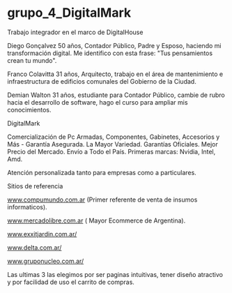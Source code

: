 # grupo_4_DigitalMark
Trabajo integrador en el marco de DigitalHouse

Diego Gonçalvez
50 años, Contador Público, Padre y Esposo, haciendo mi transformación digital. Me identifico con esta frase: "Tus pensamientos crean tu mundo". 

Franco Colavitta
31 años, Arquitecto, trabajo en el área de mantenimiento e infraestructura de edificios comunales del Gobierno de la Ciudad.

Demian Walton
31 años, estudiante para Contador Público, cambie de rubro hacia el desarrollo de software, hago el curso para ampliar mis conocimientos.

DigitalMark

Comercialización de Pc Armadas, Componentes, Gabinetes, Accesorios y Más - Garantía Asegurada. 
La Mayor Variedad. Garantías Oficiales. Mejor Precio del Mercado. Envío a Todo el País. Primeras marcas: Nvidia, Intel, Amd.

Atención personalizada tanto para empresas como a particulares.


Sitios de referencia

www.compumundo.com.ar (Primer referente de venta de insumos informaticos).

www.mercadolibre.com.ar ( Mayor Ecommerce de Argentina).

www.exxitjardin.com.ar/

www.delta.com.ar/

www.gruponucleo.com.ar/

Las ultimas 3 las elegimos por ser paginas intuitivas, tener diseño atractivo y por facilidad de uso el carrito de compras.
